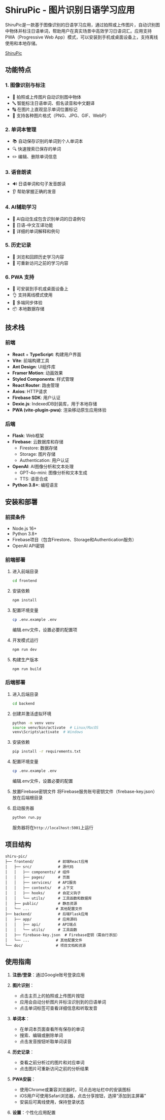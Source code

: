 # ShiruPic - 图片识别日语学习应用
ShiruPic是一款基于图像识别的日语学习应用，通过拍照或上传图片，自动识别图中物体并标注日语单词，帮助用户在真实场景中高效学习日语词汇。应用支持PWA（Progressive Web App）模式，可以安装到手机或桌面设备上，支持离线使用和本地存储。

[ShiruPic](https://shiru-pic.com)

## 功能特点

### 1. 图像识别与标注
- 📸 拍照或上传图片自动识别图中物体
- 🔤 智能标注日语单词、假名读音和中文翻译
- 🔠 在图片上直观显示单词位置标记
- 📢 支持各种图片格式（PNG、JPG、GIF、WebP）

### 2. 单词本管理
- 📚 自动保存识别的单词到个人单词本
- 🔍 快速搜索已保存的单词
- ✏️ 编辑、删除单词信息

### 3. 语音朗读
- 🔊 日语单词和句子发音朗读
- 👂 帮助掌握正确的发音

### 4. AI辅助学习
- 🤖 AI自动生成包含识别单词的日语例句
- 🔄 日语-中文互译功能
- 📝 详细的单词解释和例句

### 5. 历史记录
- 📅 浏览和回顾历史学习内容
- 🔁 可重新访问之前的学习内容

### 6. PWA 支持
- 📱 可安装到手机或桌面设备上
- 👌 支持离线模式使用
- 📲 多端同步体验
- 📦 本地数据存储

## 技术栈

### 前端
- **React** + **TypeScript**: 构建用户界面
- **Vite**: 前端构建工具
- **Ant Design**: UI组件库
- **Framer Motion**: 动画效果
- **Styled Components**: 样式管理
- **React Router**: 路由管理
- **Axios**: HTTP请求
- **Firebase SDK**: 用户认证
- **Dexie.js**: IndexedDB封装库，用于本地存储
- **PWA (vite-plugin-pwa)**: 渲染移动原生应用体验

### 后端
- **Flask**: Web框架
- **Firebase**: 云数据库和存储
  - Firestore: 数据存储
  - Storage: 图片存储
  - Authentication: 用户认证
- **OpenAI**: AI图像分析和文本处理
  - GPT-4o-mini: 图像分析和文本生成
  - TTS: 语音合成
- **Python 3.8+**: 编程语言

## 安装和部署

### 前提条件
- Node.js 16+
- Python 3.8+
- Firebase项目（包含Firestore、Storage和Authentication服务）
- OpenAI API密钥

### 前端部署

1. 进入前端目录
   ```bash
   cd frontend
   ```

2. 安装依赖
   ```bash
   npm install
   ```

3. 配置环境变量
   ```bash
   cp .env.example .env
   ```
   编辑.env文件，设置必要的配置项

4. 开发模式运行
   ```bash
   npm run dev
   ```

5. 构建生产版本
   ```bash
   npm run build
   ```

### 后端部署

1. 进入后端目录
   ```bash
   cd backend
   ```

2. 创建并激活虚拟环境
   ```bash
   python -m venv venv
   source venv/bin/activate  # Linux/MacOS
   venv\Scripts\activate  # Windows
   ```

3. 安装依赖
   ```bash
   pip install -r requirements.txt
   ```

4. 配置环境变量
   ```bash
   cp .env.example .env
   ```
   编辑.env文件，设置必要的配置

5. 放置Firebase密钥文件
   将Firebase服务账号密钥文件（firebase-key.json）放在后端根目录

6. 启动服务器
   ```bash
   python run.py
   ```
   服务器将在`http://localhost:5001`上运行

## 项目结构

```
shiru-pic/
├── frontend/           # 前端React应用
│   ├── src/            # 源代码
│   │   ├── components/ # 组件
│   │   ├── pages/      # 页面
│   │   ├── services/   # API服务
│   │   ├── contexts/   # 上下文
│   │   ├── hooks/      # 自定义钩子
│   │   └── utils/      # 工具函数和数据库
│   ├── public/         # 静态资源
│   └── ...            # 其他配置文件
├── backend/            # 后端Flask应用
│   ├── app/            # 应用源码
│   │   ├── api/        # API端点
│   │   └── utils/      # 工具函数
│   ├── firebase-key.json  # Firebase密钥（需自行添加）
│   └── ...            # 其他配置文件
└── doc/               # 项目文档和资源
```

## 使用指南

1. **注册/登录**：通过Google账号登录应用

2. **图片识别**：
   - 点击主页上的拍照或上传图片按钮
   - 应用会自动分析图片并标注识别到的日语单词
   - 点击单词标签可查看详细信息和听取发音

3. **单词本**：
   - 在单词本页面查看所有保存的单词
   - 搜索、编辑或删除单词
   - 点击发音按钮听取单词读音

4. **历史记录**：
   - 查看之前分析过的图片和对应单词
   - 点击图片可重新访问之前的分析结果

5. **PWA安装**：
   - 使用Chrome或兼容浏览器时，可点击地址栏中的安装图标
   - iOS用户可使用Safari浏览器，点击分享按钮，选择“添加到主屏幕”
   - 安装后可离线使用，保持登录状态

6. **设置**：个性化应用配置